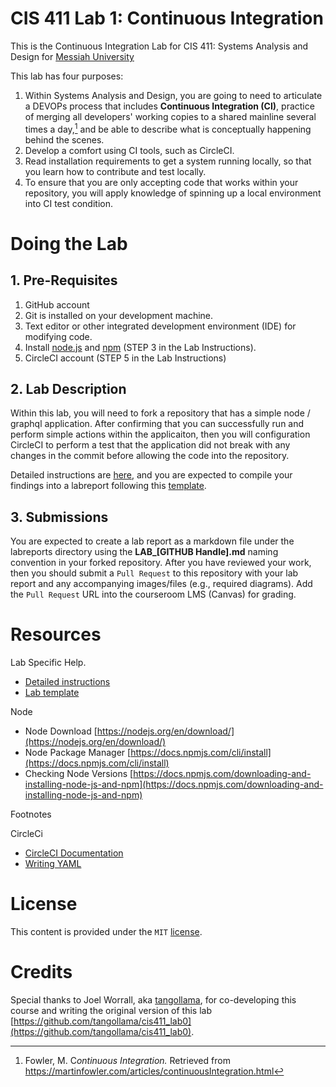 # CIS 411 Lab 1: Continuous Integration
This is the Continuous Integration Lab for CIS 411: Systems Analysis and Design for [Messiah University](http://messiah.edu)

This lab has four purposes:
1. Within Systems Analysis and Design, you are going to need to articulate a DEVOPs process that includes **Continuous Integration (CI)**, practice of merging all developers' working copies to a shared mainline several times a day,[^1] and be able to describe what is conceptually happening behind the scenes.
2. Develop a comfort using CI tools, such as CircleCI.  
3. Read installation requirements to get a system running locally, so that you learn how to contribute and test locally.
4. To ensure that you are only accepting code that works within your repository, you will apply knowledge of spinning up a local environment into CI test condition.

# Doing the Lab
## 1. Pre-Requisites
1. GitHub account
2. Git is installed on your development machine.
3. Text editor or other integrated development environment (IDE) for modifying code.
4. Install [node.js](https://nodejs.org/en/download/) and [npm](https://docs.npmjs.com/cli/install) (STEP 3 in the Lab Instructions).
5. CircleCI account (STEP 5 in the Lab Instructions)

## 2. Lab Description
Within this lab, you will need to fork a repository that has a simple node / graphql application.  After confirming that you can successfully run and perform simple actions within the applicaiton, then you will configuration CircleCI to perform a test that the application did not break with any changes in the commit before allowing the code into the repository.

Detailed instructions are [here](labreports/LAB_INSTRUCTIONS.md), and you are expected to compile your findings into a labreport following this [template](labreports/LAB_TEMPLATE.md).

## 3. Submissions
You are expected to create a lab report as a markdown file under the labreports directory using the **LAB_[GITHUB Handle].md** naming convention in your forked repository.  After you have reviewed your work, then you should submit a `Pull Request` to this repository with your lab report and any accompanying images/files (e.g., required diagrams).  Add the `Pull Request` URL into the courseroom LMS (Canvas) for grading.

# Resources
Lab Specific Help.
- [Detailed instructions](LAB_INSTRUCTIONS.md)  
- [Lab template](labreports/LAB_Template.md)  

Node  
- Node Download [https://nodejs.org/en/download/](https://nodejs.org/en/download/)  
- Node Package Manager [https://docs.npmjs.com/cli/install](https://docs.npmjs.com/cli/install)  
- Checking Node Versions [https://docs.npmjs.com/downloading-and-installing-node-js-and-npm](https://docs.npmjs.com/downloading-and-installing-node-js-and-npm)  

Footnotes  
[^1]: Fowler, M. C*ontinuous Integration.* Retrieved from https://martinfowler.com/articles/continuousIntegration.html

CircleCi
- [CircleCI Documentation](https://circleci.com/docs/)
- [Writing YAML](https://circleci.com/docs/2.0/writing-yaml/)
# License
This content is provided under the `MIT` [license](LICENSE).

# Credits
Special thanks to Joel Worrall, aka [tangollama](https://github.com/tangollama), for co-developing this course and writing the original version of this lab [https://github.com/tangollama/cis411_lab0](https://github.com/tangollama/cis411_lab0).